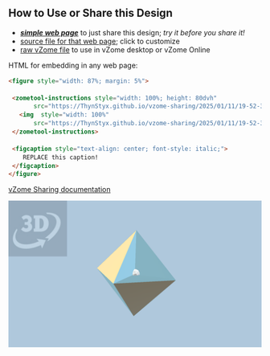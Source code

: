 
## How to Use or Share this Design

 - [***simple web page***](<https://ThynStyx.github.io/vzome-sharing/2025/01/11/19-52-39-tetrahemioctahedron/>) to just share this design; *try it before you share it!*
 - [source file for that web page](<https://github.com/ThynStyx/vzome-sharing/edit/main/2025/01/11/19-52-39-tetrahemioctahedron/index.md>); click to customize
 - [raw vZome file](<https://raw.githubusercontent.com/ThynStyx/vzome-sharing/main/2025/01/11/19-52-39-tetrahemioctahedron/tetrahemioctahedron.vZome>) to use in vZome desktop or vZome Online
 
 HTML for embedding in any web page:
 ```html
<figure style="width: 87%; margin: 5%">
  
  <zometool-instructions style="width: 100%; height: 80dvh"
        src="https://ThynStyx.github.io/vzome-sharing/2025/01/11/19-52-39-tetrahemioctahedron/tetrahemioctahedron.vZome" >
    <img  style="width: 100%"
        src="https://ThynStyx.github.io/vzome-sharing/2025/01/11/19-52-39-tetrahemioctahedron/tetrahemioctahedron.png" >
  </zometool-instructions>

  <figcaption style="text-align: center; font-style: italic;">
     REPLACE this caption!
  </figcaption>
</figure>

 ```

[vZome Sharing documentation](https://vzome.github.io/vzome/sharing.html#how-it-works)

![Image](<tetrahemioctahedron.png>)


